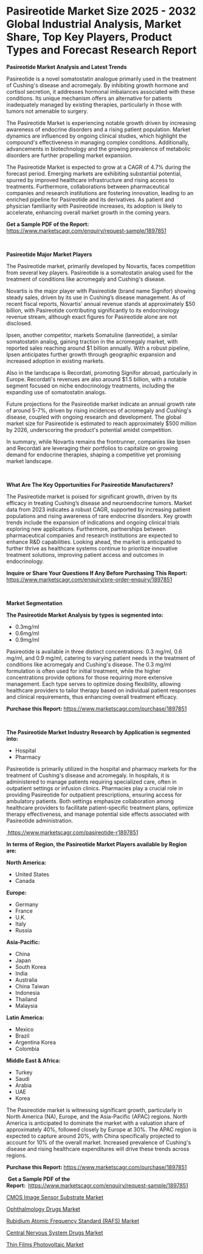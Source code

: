 <p><h1>Pasireotide Market Size 2025 - 2032 Global Industrial Analysis, Market Share, Top Key Players, Product Types and Forecast Research Report</h1></p><p><strong>Pasireotide Market Analysis and Latest Trends</strong></p>
<p><p>Pasireotide is a novel somatostatin analogue primarily used in the treatment of Cushing's disease and acromegaly. By inhibiting growth hormone and cortisol secretion, it addresses hormonal imbalances associated with these conditions. Its unique mechanism offers an alternative for patients inadequately managed by existing therapies, particularly in those with tumors not amenable to surgery.</p><p>The Pasireotide Market is experiencing notable growth driven by increasing awareness of endocrine disorders and a rising patient population. Market dynamics are influenced by ongoing clinical studies, which highlight the compound's effectiveness in managing complex conditions. Additionally, advancements in biotechnology and the growing prevalence of metabolic disorders are further propelling market expansion.</p><p>The Pasireotide Market is expected to grow at a CAGR of 4.7% during the forecast period. Emerging markets are exhibiting substantial potential, spurred by improved healthcare infrastructure and rising access to treatments. Furthermore, collaborations between pharmaceutical companies and research institutions are fostering innovation, leading to an enriched pipeline for Pasireotide and its derivatives. As patient and physician familiarity with Pasireotide increases, its adoption is likely to accelerate, enhancing overall market growth in the coming years.</p></p>
<p><strong>Get a Sample PDF of the Report:&nbsp;</strong> <a href="https://www.marketscagr.com/enquiry/request-sample/1897851?utm_campaign=2194&utm_medium=2&utm_source=Github&utm_content=ia&utm_term=08032025&utm_id=pasireotide">https://www.marketscagr.com/enquiry/request-sample/1897851</a></p>
<p>&nbsp;</p>
<p><strong>Pasireotide Major Market Players</strong></p>
<p><p>The Pasireotide market, primarily developed by Novartis, faces competition from several key players. Pasireotide is a somatostatin analog used for the treatment of conditions like acromegaly and Cushing's disease. </p><p>Novartis is the major player with Pasireotide (brand name Signifor) showing steady sales, driven by its use in Cushing’s disease management. As of recent fiscal reports, Novartis' annual revenue stands at approximately $50 billion, with Pasireotide contributing significantly to its endocrinology revenue stream, although exact figures for Pasireotide alone are not disclosed.</p><p>Ipsen, another competitor, markets Somatuline (lanreotide), a similar somatostatin analog, gaining traction in the acromegaly market, with reported sales reaching around $1 billion annually. With a robust pipeline, Ipsen anticipates further growth through geographic expansion and increased adoption in existing markets.</p><p>Also in the landscape is Recordati, promoting Signifor abroad, particularly in Europe. Recordati's revenues are also around $1.5 billion, with a notable segment focused on niche endocrinology treatments, including the expanding use of somatostatin analogs.</p><p>Future projections for the Pasireotide market indicate an annual growth rate of around 5-7%, driven by rising incidences of acromegaly and Cushing's disease, coupled with ongoing research and development. The global market size for Pasireotide is estimated to reach approximately $500 million by 2026, underscoring the product's potential amidst competition.</p><p>In summary, while Novartis remains the frontrunner, companies like Ipsen and Recordati are leveraging their portfolios to capitalize on growing demand for endocrine therapies, shaping a competitive yet promising market landscape.</p></p>
<p>&nbsp;</p>
<p><strong>What Are The Key Opportunities For Pasireotide Manufacturers?</strong></p>
<p><p>The Pasireotide market is poised for significant growth, driven by its efficacy in treating Cushing’s disease and neuroendocrine tumors. Market data from 2023 indicates a robust CAGR, supported by increasing patient populations and rising awareness of rare endocrine disorders. Key growth trends include the expansion of indications and ongoing clinical trials exploring new applications. Furthermore, partnerships between pharmaceutical companies and research institutions are expected to enhance R&D capabilities. Looking ahead, the market is anticipated to further thrive as healthcare systems continue to prioritize innovative treatment solutions, improving patient access and outcomes in endocrinology.</p></p>
<p><strong>Inquire or Share Your Questions If Any Before Purchasing This Report:</strong> <a href="https://www.marketscagr.com/enquiry/pre-order-enquiry/1897851?utm_campaign=2194&utm_medium=2&utm_source=Github&utm_content=ia&utm_term=08032025&utm_id=pasireotide">https://www.marketscagr.com/enquiry/pre-order-enquiry/1897851</a></p>
<p>&nbsp;</p>
<p><strong>Market Segmentation</strong></p>
<p><strong>The Pasireotide Market Analysis by types is segmented into:</strong></p>
<p><ul><li>0.3mg/ml</li><li>0.6mg/ml</li><li>0.9mg/ml</li></ul></p>
<p><p>Pasireotide is available in three distinct concentrations: 0.3 mg/ml, 0.6 mg/ml, and 0.9 mg/ml, catering to varying patient needs in the treatment of conditions like acromegaly and Cushing's disease. The 0.3 mg/ml formulation is often used for initial treatment, while the higher concentrations provide options for those requiring more extensive management. Each type serves to optimize dosing flexibility, allowing healthcare providers to tailor therapy based on individual patient responses and clinical requirements, thus enhancing overall treatment efficacy.</p></p>
<p><strong>Purchase this Report:&nbsp;</strong><a href="https://www.marketscagr.com/purchase/1897851?utm_campaign=2194&utm_medium=2&utm_source=Github&utm_content=ia&utm_term=08032025&utm_id=pasireotide">https://www.marketscagr.com/purchase/1897851</a></p>
<p>&nbsp;</p>
<p><strong>The Pasireotide Market Industry Research by Application is segmented into:</strong></p>
<p><ul><li>Hospital</li><li>Pharmacy</li></ul></p>
<p><p>Pasireotide is primarily utilized in the hospital and pharmacy markets for the treatment of Cushing's disease and acromegaly. In hospitals, it is administered to manage patients requiring specialized care, often in outpatient settings or infusion clinics. Pharmacies play a crucial role in providing Pasireotide for outpatient prescriptions, ensuring access for ambulatory patients. Both settings emphasize collaboration among healthcare providers to facilitate patient-specific treatment plans, optimize therapy effectiveness, and manage potential side effects associated with Pasireotide administration.</p></p>
<p><a href="https://www.marketscagr.com/pasireotide-r1897851?utm_campaign=2194&utm_medium=2&utm_source=Github&utm_content=ia&utm_term=08032025&utm_id=pasireotide">&nbsp;https://www.marketscagr.com/pasireotide-r1897851</a></p>
<p><strong>In terms of Region, the Pasireotide Market Players available by Region are:</strong></p>
<p>
    <p> <strong> North America: </strong>
        <ul>
            <li>United States</li>
            <li>Canada</li>
        </ul>
        </p> 
    <p> <strong> Europe: </strong>
        <ul>
            <li>Germany</li>
            <li>France</li>
            <li>U.K.</li>
            <li>Italy</li>
            <li>Russia</li>
        </ul>
        </p> 
    <p> <strong> Asia-Pacific: </strong>
        <ul>
            <li>China</li>
            <li>Japan</li>
            <li>South Korea</li>
            <li>India</li>
            <li>Australia</li>
            <li>China Taiwan</li>
            <li>Indonesia</li>
            <li>Thailand</li>
            <li>Malaysia</li>
        </ul>
        </p> 
    <p> <strong> Latin America: </strong>
        <ul>
            <li>Mexico</li>
            <li>Brazil</li>
            <li>Argentina Korea</li>
            <li>Colombia</li>
        </ul>
        </p> 
    <p> <strong> Middle East & Africa: </strong>
        <ul>
            <li>Turkey</li>
            <li>Saudi</li>
            <li>Arabia</li>
            <li>UAE</li>
            <li>Korea</li>
        </ul>
    </p>
    </p>
<p><p>The Pasireotide market is witnessing significant growth, particularly in North America (NA), Europe, and the Asia-Pacific (APAC) regions. North America is anticipated to dominate the market with a valuation share of approximately 40%, followed closely by Europe at 30%. The APAC region is expected to capture around 20%, with China specifically projected to account for 10% of the overall market. Increased prevalence of Cushing's disease and rising healthcare expenditures will drive these trends across regions.</p></p>
<p><strong>Purchase this Report: </strong><a href="https://www.marketscagr.com/purchase/1897851?utm_campaign=2194&utm_medium=2&utm_source=Github&utm_content=ia&utm_term=08032025&utm_id=pasireotide">https://www.marketscagr.com/purchase/1897851</a></p>
<p>&nbsp;<strong>Get a Sample PDF of the Report:&nbsp;&nbsp;</strong><a href="https://www.marketscagr.com/enquiry/request-sample/1897851?utm_campaign=2194&utm_medium=2&utm_source=Github&utm_content=ia&utm_term=08032025&utm_id=pasireotide">https://www.marketscagr.com/enquiry/request-sample/1897851</a></p>
<p><strong></strong></p>
<p><p><a href="https://www.linkedin.com/pulse/cmos-image-sensor-substrate-market-analysis-trends-development-insights-m4rce?utm_campaign=2194&utm_medium=2&utm_source=Github&utm_content=ia&utm_term=08032025&utm_id=pasireotide">CMOS Image Sensor Substrate Market</a></p><p><a href="https://github.com/safurdorthu8/Market-Research-Report-List-1/blob/main/ophthalmology-drugs-market.md?utm_campaign=2194&utm_medium=2&utm_source=Github&utm_content=ia&utm_term=08032025&utm_id=pasireotide">Ophthalmology Drugs Market</a></p><p><a href="https://www.linkedin.com/pulse/impact-latest-trends-rubidium-atomic-frequency-standard-rafs-f1kkf?utm_campaign=2194&utm_medium=2&utm_source=Github&utm_content=ia&utm_term=08032025&utm_id=pasireotide">Rubidium Atomic Frequency Standard (RAFS) Market</a></p><p><a href="https://github.com/bettysbozer/Market-Research-Report-List-1/blob/main/central-nervous-system-drugs-market.md?utm_campaign=2194&utm_medium=2&utm_source=Github&utm_content=ia&utm_term=08032025&utm_id=pasireotide">Central Nervous System Drugs Market</a></p><p><a href="https://www.linkedin.com/pulse/projected-growth-thin-films-photovoltaic-market-anticipating-cagr-byoee?utm_campaign=2194&utm_medium=2&utm_source=Github&utm_content=ia&utm_term=08032025&utm_id=pasireotide">Thin Films Photovoltaic Market</a></p></p>